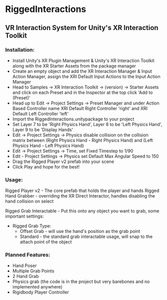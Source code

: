# RiggedInteractions
## VR Interaction System for Unity's XR Interaction Toolkit

### Installation:

- Install Unity's XR Plugin Management & Unity's XR Interaction Toolkit along with the XR Starter Assets from the package manager
- Create an empty object and add the XR Interaction Manager & Input Action Manager, assign the XRI Default Input Actions to the Input Action Manager
- Head to Samples -> XR Interaction Toolkit -> (version) ->  Starter Assets and click on each Preset and in the Inspector at the top click 'Add to (Preset)'
- Head up to Edit -> Project Settings -> Preset Manager and under Action Based Controller name XRI Default Right Controller 'right' and XRI Default Left Controller 'left'
- Import the RiggedInteractions.unitypackage to your project
- Set Layer 7 to be 'Right Physics Hand', Layer 8 to be 'Left Physics Hand', Layer 9 to be 'Display Hands'
- Edit -> Project Settings -> Physics disable collision on the collision matrix between (Right Physics Hand - Right Physics Hand) and (Left Physics Hand - Left Physics Hand)
- Edit -> Project Settings -> Time, set Fixed Timestep to 1/90
- Edit - Project Settings -> Physics set Default Max Angular Speed to 150
- Drag the Rigged Player v2 prefab into your scene
- Click Play and hope for the best!

### Usage: 

Rigged Player v2 - The core prefab that holds the player and hands
  Rigged Hand Grabber - overriding the XR Direct Interactor, handles disabling the hand collision on select
  
Rigged Grab Interactable - Put this onto any object you want to grab, some important settings: 
- Rigged Grab Type: 
  - Offset Grab - will use the hand's position as the grab point
  - Standard - the standard grab interactable usage, will snap to the attach point of the object


### Planned Features: 
- Hand Poser
- Multiple Grab Points
- 2 Hand Grab
- Physics grab (the code is in the project but very barebones and no implemented anywhere)
- Rigidbody Player Controller
